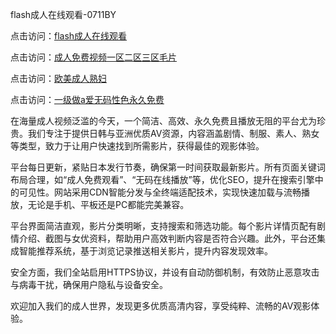 flash成人在线观看-0711BY

点击访问：<a href="https://heiliao2dmwwy.pages.dev">flash成人在线观看</a>

点击访问：<a href="https://heiliaoxqkkct.pages.dev">成人免费视频一区二区三区毛片</a>

点击访问：<a href="https://heiliaowzu4ur.pages.dev">欧美成人熟妇</a>

点击访问：<a href="https://heiliaozj3tjd.pages.dev">一级做a爱无码性色永久免费</a>



在海量成人视频泛滥的今天，一个简洁、高效、永久免费且播放无阻的平台尤为珍贵。我们专注于提供日韩与亚洲优质AV资源，内容涵盖剧情、制服、素人、熟女等类型，致力于让用户快速找到所需影片，获得最佳的观影体验。

平台每日更新，紧贴日本发行节奏，确保第一时间获取最新影片。所有页面关键词布局合理，如“成人免费观看”、“无码在线播放”等，优化SEO，提升在搜索引擎中的可见性。网站采用CDN智能分发与全终端适配技术，实现快速加载与流畅播放，无论是手机、平板还是PC都能完美兼容。

平台界面简洁直观，影片分类明晰，支持搜索和筛选功能。每个影片详情页配有剧情介绍、截图与女优资料，帮助用户高效判断内容是否符合兴趣。此外，平台还集成智能推荐系统，基于浏览记录推送相关影片，提升内容发现效率。

安全方面，我们全站启用HTTPS协议，并设有自动防御机制，有效防止恶意攻击与病毒干扰，确保用户隐私与设备安全。

欢迎加入我们的成人世界，发现更多优质高清内容，享受纯粹、流畅的AV观影体验。

<span style="display:none;">[Canonical link]( https://github.com/sile12214/riben85 )</span>
